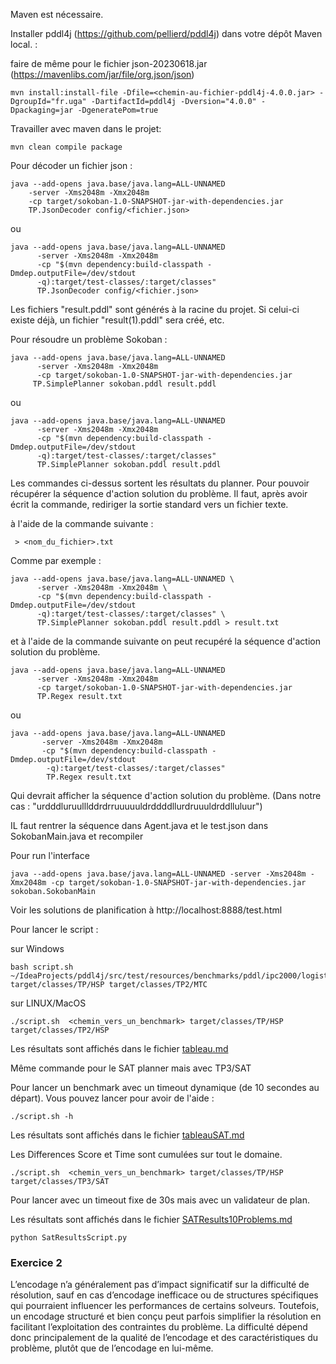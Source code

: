 Maven est nécessaire.

Installer pddl4j (https://github.com/pellierd/pddl4j) dans votre dépôt Maven local. :

faire de même pour le fichier json-20230618.jar (https://mavenlibs.com/jar/file/org.json/json)

```
mvn install:install-file -Dfile=<chemin-au-fichier-pddl4j-4.0.0.jar> -DgroupId="fr.uga" -DartifactId=pddl4j -Dversion="4.0.0" -Dpackaging=jar -DgeneratePom=true
 ```

Travailler avec maven dans le projet:

```
mvn clean compile package
```

Pour décoder un fichier json :

```
java --add-opens java.base/java.lang=ALL-UNNAMED 
    -server -Xms2048m -Xmx2048m 
    -cp target/sokoban-1.0-SNAPSHOT-jar-with-dependencies.jar 
    TP.JsonDecoder config/<fichier.json>  

```

ou

```
java --add-opens java.base/java.lang=ALL-UNNAMED
      -server -Xms2048m -Xmx2048m 
      -cp "$(mvn dependency:build-classpath -Dmdep.outputFile=/dev/stdout 
      -q):target/test-classes/:target/classes" 
      TP.JsonDecoder config/<fichier.json>
```

Les fichiers "result.pddl" sont générés à la racine du projet.
Si celui-ci existe déjà, un fichier "result(1).pddl" sera créé, etc.

Pour résoudre un problème Sokoban :

```
java --add-opens java.base/java.lang=ALL-UNNAMED 
      -server -Xms2048m -Xmx2048m 
      -cp target/sokoban-1.0-SNAPSHOT-jar-with-dependencies.jar 
     TP.SimplePlanner sokoban.pddl result.pddl 
```

ou

```
java --add-opens java.base/java.lang=ALL-UNNAMED 
      -server -Xms2048m -Xmx2048m 
      -cp "$(mvn dependency:build-classpath -Dmdep.outputFile=/dev/stdout 
      -q):target/test-classes/:target/classes" 
      TP.SimplePlanner sokoban.pddl result.pddl 
```

Les commandes ci-dessus sortent les résultats du planner.
Pour pouvoir récupérer la séquence d'action solution du problème.
Il faut, après avoir écrit la commande, rediriger la sortie standard vers un fichier texte.

à l'aide de la commande suivante :

```
 > <nom_du_fichier>.txt
```

Comme par exemple :

```
java --add-opens java.base/java.lang=ALL-UNNAMED \
      -server -Xms2048m -Xmx2048m \
      -cp "$(mvn dependency:build-classpath -Dmdep.outputFile=/dev/stdout 
      -q):target/test-classes/:target/classes" \
      TP.SimplePlanner sokoban.pddl result.pddl > result.txt
```

et à l'aide de la commande suivante on peut recupéré la séquence d'action solution du problème.

```
java --add-opens java.base/java.lang=ALL-UNNAMED 
      -server -Xms2048m -Xmx2048m 
      -cp target/sokoban-1.0-SNAPSHOT-jar-with-dependencies.jar 
      TP.Regex result.txt
```

ou

```
java --add-opens java.base/java.lang=ALL-UNNAMED
       -server -Xms2048m -Xmx2048m
       -cp "$(mvn dependency:build-classpath -Dmdep.outputFile=/dev/stdout
        -q):target/test-classes/:target/classes"   
        TP.Regex result.txt
```

Qui devrait afficher la séquence d'action solution du problème.
(Dans notre cas : "urdddluruulllddrdrruuuuuldrddddllurdruuuldrddlluluur")

IL faut rentrer la séquence dans Agent.java et le test.json dans SokobanMain.java et recompiler

Pour run l'interface

```
java --add-opens java.base/java.lang=ALL-UNNAMED -server -Xms2048m -Xmx2048m -cp target/sokoban-1.0-SNAPSHOT-jar-with-dependencies.jar sokoban.SokobanMain
```

Voir les solutions de planification à http://localhost:8888/test.html

Pour lancer le script :

sur Windows

```
bash script.sh ~/IdeaProjects/pddl4j/src/test/resources/benchmarks/pddl/ipc2000/logistics target/classes/TP/HSP target/classes/TP2/MTC
```

sur LINUX/MacOS

```
./script.sh  <chemin_vers_un_benchmark> target/classes/TP/HSP target/classes/TP2/HSP
```

Les résultats sont affichés dans le fichier [tableau.md](tableau.md)

Même commande pour le SAT planner mais avec TP3/SAT

Pour lancer un benchmark avec un timeout dynamique (de 10 secondes au départ).
Vous pouvez lancer pour avoir de l'aide :

```
./script.sh -h
```

Les résultats sont affichés dans le fichier [tableauSAT.md](tableauSAT.md) 

Les Differences Score et Time sont cumulées sur tout le domaine.

```
./script.sh  <chemin_vers_un_benchmark> target/classes/TP/HSP target/classes/TP3/SAT
```

Pour lancer avec un timeout fixe de 30s mais avec un validateur de plan.

Les résultats sont affichés dans le fichier [SATResults10Problems.md](SATResults10Problems.md)

```
python SatResultsScript.py
```

### Exercice 2

L’encodage n’a généralement pas d’impact significatif sur la difficulté de résolution, sauf en cas d’encodage inefficace
ou de structures spécifiques qui pourraient influencer les performances de certains solveurs. Toutefois, un encodage structuré et bien conçu peut parfois simplifier la résolution en facilitant l’exploitation des contraintes du problème. La difficulté dépend donc principalement de la qualité de l’encodage et des caractéristiques du problème, plutôt que de l’encodage en lui-même.


